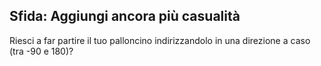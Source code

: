 ## Sfida: Aggiungi ancora più casualità
Riesci a far partire il tuo palloncino indirizzandolo in una direzione a caso (tra -90 e 180)?

